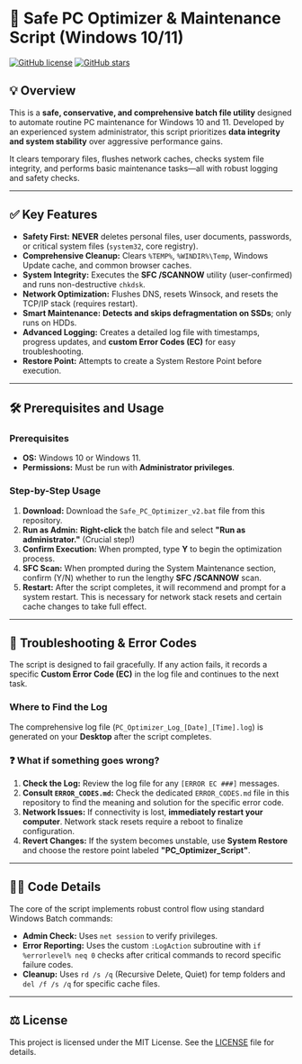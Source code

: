 # 🚀 Safe PC Optimizer & Maintenance Script (Windows 10/11)

[![GitHub license](https://img.shields.io/badge/license-MIT-blue.svg)](LICENSE)
[![GitHub stars](https://img.shields.io/github/stars/Roo0722/PC-Optimizer-Batch-Script?style=social)](https://github.com/Roo0722/PC-Optimizer-Batch-Script/stargazers)

## 💡 Overview

This is a **safe, conservative, and comprehensive batch file utility** designed to automate routine PC maintenance for Windows 10 and 11. Developed by an experienced system administrator, this script prioritizes **data integrity and system stability** over aggressive performance gains.

It clears temporary files, flushes network caches, checks system file integrity, and performs basic maintenance tasks—all with robust logging and safety checks.

---

## ✅ Key Features

* **Safety First:** **NEVER** deletes personal files, user documents, passwords, or critical system files (`system32`, core registry).
* **Comprehensive Cleanup:** Clears `%TEMP%`, `%WINDIR%\Temp`, Windows Update cache, and common browser caches.
* **System Integrity:** Executes the **SFC /SCANNOW** utility (user-confirmed) and runs non-destructive `chkdsk`.
* **Network Optimization:** Flushes DNS, resets Winsock, and resets the TCP/IP stack (requires restart).
* **Smart Maintenance:** **Detects and skips defragmentation on SSDs**; only runs on HDDs.
* **Advanced Logging:** Creates a detailed log file with timestamps, progress updates, and **custom Error Codes (EC)** for easy troubleshooting.
* **Restore Point:** Attempts to create a System Restore Point before execution.

---

## 🛠️ Prerequisites and Usage

### Prerequisites

* **OS:** Windows 10 or Windows 11.
* **Permissions:** Must be run with **Administrator privileges**.

### Step-by-Step Usage

1.  **Download:** Download the `Safe_PC_Optimizer_v2.bat` file from this repository.
2.  **Run as Admin:** **Right-click** the batch file and select **"Run as administrator."** (Crucial step!)
3.  **Confirm Execution:** When prompted, type **Y** to begin the optimization process.
4.  **SFC Scan:** When prompted during the System Maintenance section, confirm (Y/N) whether to run the lengthy **SFC /SCANNOW** scan.
5.  **Restart:** After the script completes, it will recommend and prompt for a system restart. This is necessary for network stack resets and certain cache changes to take full effect.

---

## 📝 Troubleshooting & Error Codes

The script is designed to fail gracefully. If any action fails, it records a specific **Custom Error Code (EC)** in the log file and continues to the next task.

### Where to Find the Log

The comprehensive log file (`PC_Optimizer_Log_[Date]_[Time].log`) is generated on your **Desktop** after the script completes.

### ❓ What if something goes wrong?

1.  **Check the Log:** Review the log file for any `[ERROR EC ###]` messages.
2.  **Consult `ERROR_CODES.md`:** Check the dedicated `ERROR_CODES.md` file in this repository to find the meaning and solution for the specific error code.
3.  **Network Issues:** If connectivity is lost, **immediately restart your computer**. Network stack resets require a reboot to finalize configuration.
4.  **Revert Changes:** If the system becomes unstable, use **System Restore** and choose the restore point labeled **"PC\_Optimizer\_Script"**.

---

## 🧑‍💻 Code Details

The core of the script implements robust control flow using standard Windows Batch commands:

* **Admin Check:** Uses `net session` to verify privileges.
* **Error Reporting:** Uses the custom `:LogAction` subroutine with `if %errorlevel% neq 0` checks after critical commands to record specific failure codes.
* **Cleanup:** Uses `rd /s /q` (Recursive Delete, Quiet) for temp folders and `del /f /s /q` for specific cache files.

---

## ⚖️ License

This project is licensed under the MIT License. See the [LICENSE](LICENSE) file for details.

